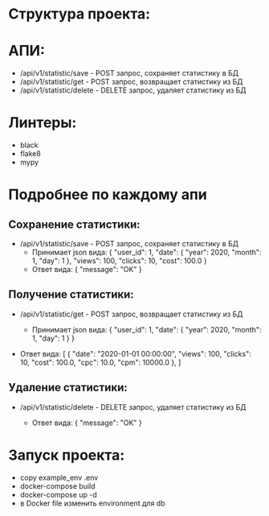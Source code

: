 # Структура проекта:

# АПИ:

- /api/v1/statistic/save - POST запрос, сохраняет статистику в БД
- /api/v1/statistic/get - POST запрос, возвращает статистику из БД
- /api/v1/statistic/delete - DELETE запрос, удаляет статистику из БД

# Линтеры:

- black
- flake8
- mypy

# Подробнее по каждому апи

## Сохранение статистики:

- /api/v1/statistic/save - POST запрос, сохраняет статистику в БД
  - Принимает json вида:
  {
    "user_id": 1,
    "date": {
        "year": 2020,
        "month": 1,
        "day": 1
    },
    "views": 100,
    "clicks": 10,
    "cost": 100.0
    }
  - Ответ вида:
  {
    "message": "OK"
  }
  
## Получение статистики:

- /api/v1/statistic/get - POST запрос, возвращает статистику из БД
  - Принимает json вида:
  {
    "user_id": 1,
    "date": {
        "year": 2020,
        "month": 1,
        "day": 1
    }
  }

- Ответ вида:
[
{
  "date": "2020-01-01 00:00:00",
  "views": 100,
  "clicks": 10,
  "cost": 100.0,
  "cpc": 10.0,
  "cpm": 10000.0
},
]

## Удаление статистики:

- /api/v1/statistic/delete - DELETE запрос, удаляет статистику из БД
  
  - Ответ вида:
  {
    "message": "OK"
  }

# Запуск проекта:

- copy example_env .env
- docker-compose build
- docker-compose up -d
- в Docker file изменить environment для db
